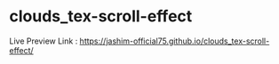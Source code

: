 # clouds_tex-scroll-effect
Live Preview Link : https://jashim-official75.github.io/clouds_tex-scroll-effect/
